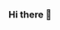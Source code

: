 ### Hi there 👋

<!--
**juayuohcarineneng19/juayuohcarineneng19** is a ✨ _special_ ✨ repository because its `README.md` (this file) appears on your GitHub profile.

Here are some ideas to get you started:

- 🔭 I’m currently working on ...Web development Skills
- 🌱 I’m currently learning ...Javascript
- 👯 I’m looking to collaborate on ...Open Source Projects
- 🤔 I’m looking for help with ...Javascript
- 💬 Ask me about ...Programming
- 📫 How to reach me: ...juayuoh@gmail.com
- 😄 Pronouns: ...Her/She
- ⚡ Fun fact: ...I love to eat a lot😂
-->
